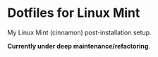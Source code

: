 # Dotfiles for Linux Mint
My Linux Mint (cinnamon) post-installation setup.

**Currently under deep maintenance/refactoring**.
